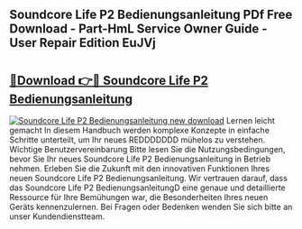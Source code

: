 ## Soundcore Life P2 Bedienungsanleitung PDf Free Download - Part-HmL Service Owner Guide - User Repair Edition EuJVj

# <h2><a href="http://df09qp.blite.top/?on=Soundcore+Life+P2+Bedienungsanleitung">🔗Download 👉🔴 Soundcore Life P2 Bedienungsanleitung</a></h2>

[![Soundcore Life P2 Bedienungsanleitung new download](https://i.imgur.com/lujVjoI.png)](http://df09qp.blite.top/?on=Soundcore+Life+P2+Bedienungsanleitung)
Lernen leicht gemacht In diesem Handbuch werden komplexe Konzepte in einfache Schritte unterteilt, um Ihr neues REDDDDDDD mühelos zu verstehen. Wichtige Benutzervereinbarung Bitte lesen Sie die Nutzungsbedingungen, bevor Sie Ihr neues Soundcore Life P2 Bedienungsanleitung in Betrieb nehmen. Erleben Sie die Zukunft mit den innovativen Funktionen Ihres neuen Soundcore Life P2 Bedienungsanleitung. Wir vertrauen darauf, dass das Soundcore Life P2 BedienungsanleitungD eine genaue und detaillierte Ressource für Ihre Bemühungen war, die Besonderheiten Ihres neuen Geräts kennenzulernen. Bei Fragen oder Bedenken wenden Sie sich bitte an unser Kundendienstteam.
